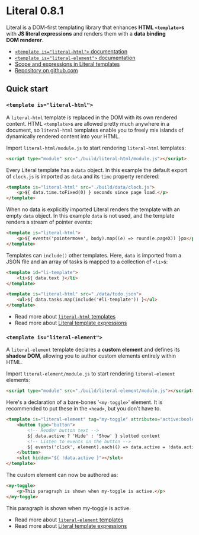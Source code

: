 
# Literal <span class="text-06">0.8.1</span>

Literal is a DOM-first templating library that enhances **HTML `<template>`s**
with **JS literal expressions** and renders them with a
**data binding DOM&nbsp;renderer**.

- [`<template is="literal-html">` documentation](https://stephen.band/literal/literal-html/)
- [`<template is="literal-element">` documentation](https://stephen.band/literal/literal-element/)
- [Scope and expressions in Literal templates](https://stephen.band/literal/templates/)
- [Repository on github.com](https://github.com/stephband/literal/)


## Quick start

### `<template is="literal-html">`

A `literal-html` template is replaced in the DOM with its own rendered content.
HTML `<template>`s are allowed pretty much anywhere in a document, so
`literal-html` templates enable you to freely mix islands of dynamically
rendered content into your HTML.

Import `literal-html/module.js` to start rendering `literal-html` templates:

```html
<script type="module" src="./build/literal-html/module.js"></script>
```

Every Literal template has a `data` object. In this example the default export
of `clock.js` is imported as `data` and its `time` property rendered:

```html
<template is="literal-html" src="./build/data/clock.js">
    <p>${ data.time.toFixed(0) } seconds since page load.</p>
</template>
```
<div class="demo-block block">
<template is="literal-html" src="./build/data/clock.js">
    <p>${ data.time.toFixed(0) } seconds since page load.</p>
</template>
</div>

When no data is explicitly imported Literal renders the template with an
empty `data` object. In this example `data` is not used, and the template
renders a stream of pointer events:

```html
<template is="literal-html">
    <p>${ events('pointermove', body).map((e) => round(e.pageX)) }px</p>
</template>
```
<div class="demo-block block">
<template is="literal-html">
    <p>${ events('pointermove', body).map((e) => round(e.pageX)) }px</p>
</template>
</div>

Templates can `include()` other templates. Here, `data` is imported from a JSON
file and an array of tasks is mapped to a collection of `<li>`s:

```html
<template id="li-template">
    <li>${ data.text }</li>
</template>

<template is="literal-html" src="./data/todo.json">
    <ul>${ data.tasks.map(include('#li-template')) }</ul>
</template>
```
<div class="demo-block block">
<template id="li-template">
    <li>${ data.text }</li>
</template>

<template is="literal-html" src="./data/todo.json">
    <ul>${ data.tasks.map(include('#li-template')) }</ul>
</template>
</div>


- Read more about [`literal-html` templates](https://stephen.band/literal/literal-html/)
- Read more about [Literal template expressions](https://stephen.band/literal/templates/)

### `<template is="literal-element">`

A `literal-element` template declares a **custom element** and defines its
**shadow DOM**, allowing you to author custom elements entirely within HTML.

Import `literal-element/module.js` to start rendering `literal-element` elements:

```html
<script type="module" src="./build/literal-element/module.js"></script>
```

Here's a declaration of a bare-bones '`<my-toggle>`' element. It is recommended
to put these in the `<head>`, but you don't have to.

```html
<template is="literal-element" tag="my-toggle" attributes="active:boolean">
    <button type="button">
        <!-- Render button text -->
        ${ data.active ? 'Hide' : 'Show' } slotted content
        <!-- Listen to events on the button -->
        ${ events('click', element).each(() => data.active = !data.active) }
    </button>
    <slot hidden="${ !data.active }"></slot>
</template>
```

The custom element can now be authored as:

```html
<my-toggle>
    <p>This paragraph is shown when my-toggle is active.</p>
</my-toggle>
```

<div class="demo-block block">
<template is="literal-element" tag="my-toggle" attributes="active:boolean">
    <button type="button">
        <!-- Render button text -->
        ${ data.active ? 'Hide' : 'Show' } slotted content
        <!-- Listen to events on the button -->
        ${ events('click', element).each(() => data.active = !data.active) }
    </button>
    <slot hidden="${ !data.active }"></slot>
</template>
<my-toggle>
    <p>This paragraph is shown when my-toggle is active.</p>
</my-toggle>
</div>

- Read more about [`literal-element` templates](https://stephen.band/literal/literal-element/)
- Read more about [Literal template expressions](https://stephen.band/literal/templates/)
